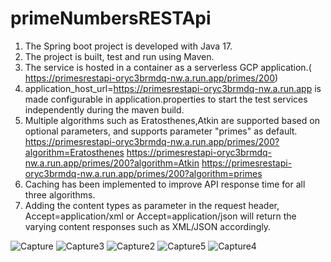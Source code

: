 # primeNumbersRESTApi
1. The Spring boot project is developed with Java 17.
2. The project is built, test and run using Maven.
3. The service is hosted in a container as a serverless GCP application.( https://primesrestapi-oryc3brmdq-nw.a.run.app/primes/200)
4. application_host_url=https://primesrestapi-oryc3brmdq-nw.a.run.app is made configurable in application.properties to start the test services independently during the maven build.
5. Multiple algorithms such as Eratosthenes,Atkin are supported based on optional parameters, and supports parameter "primes" as default.
https://primesrestapi-oryc3brmdq-nw.a.run.app/primes/200?algorithm=Eratosthenes
https://primesrestapi-oryc3brmdq-nw.a.run.app/primes/200?algorithm=Atkin
https://primesrestapi-oryc3brmdq-nw.a.run.app/primes/200?algorithm=primes
4. Caching has been implemented to improve API response time for all three algorithms.
5. Adding the content types as parameter in the request header, Accept=application/xml or Accept=application/json will return the varying content responses such as XML/JSON accordingly. 

![Capture](https://github.com/SriBaraniVasthan/primeNumbersRESTApi/assets/63550126/dd726415-0368-45fe-95e7-bf9ed12f465b)
![Capture3](https://github.com/SriBaraniVasthan/primeNumbersRESTApi/assets/63550126/b07076d9-fa56-4f77-a617-92c23c8c368b)
![Capture2](https://github.com/SriBaraniVasthan/primeNumbersRESTApi/assets/63550126/4f8c03a9-dd5a-4e4e-9da9-7ec581a44240)
![Capture5](https://github.com/SriBaraniVasthan/primeNumbersRESTApi/assets/63550126/8bc4d221-7fc9-4a3a-ade6-f268b633f554)
![Capture4](https://github.com/SriBaraniVasthan/primeNumbersRESTApi/assets/63550126/603700b9-eb6f-46e0-8cf1-3d6a9e83a923)
